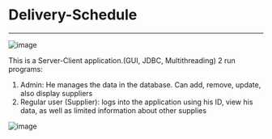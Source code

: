# Delivery-Schedule
---
![image](https://user-images.githubusercontent.com/81421024/115878611-8a607d00-a46a-11eb-9d33-e5ee45cc809d.png)


This is a Server-Client application.(GUI, JDBC, Multithreading)
2 run programs:
1) Admin: He manages the data in the database. Can add, remove, update, also display suppliers
2) Regular user (Supplier): logs into the application using his ID, view his data, as well as limited information about other supplies


![image](https://user-images.githubusercontent.com/81421024/115880072-22129b00-a46c-11eb-8c7e-8dc9ff481d24.png)


